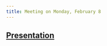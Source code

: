 ```yaml
---
title: Meeting on Monday, February 8
---
```


## [Presentation](https://docs.google.com/presentation/d/1ywK_SWmPGs_yjC5b6mqecTB9gYVtIAyxjb1pRe1_3Eo/present?slide=id.p)
